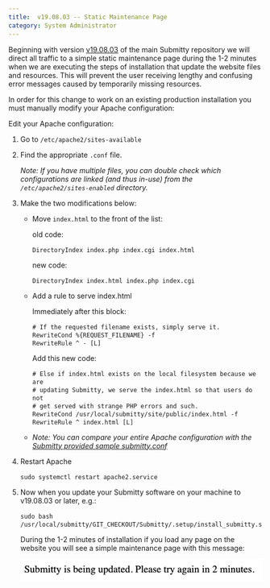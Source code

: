 ```yaml
---
title:  v19.08.03 -- Static Maintenance Page
category: System Administrator
---
```


Beginning with version
[v19.08.03](https://github.com/Submitty/Submitty/releases/v19.08.03)
of the main Submitty repository we will direct all traffic to a simple
static maintenance page during the 1-2 minutes when we are executing
the steps of installation that update the website files and resources.
This will prevent the user receiving lengthy and confusing error
messages caused by temporarily missing resources.

In order for this change to work on an existing production
installation you must manually modify your Apache configuration:



Edit your Apache configuration:

1. Go to `/etc/apache2/sites-available`

2. Find the appropriate `.conf` file.

   _Note: If you have multiple files, you can double check which
   configurations are linked (and thus in-use) from the
   `/etc/apache2/sites-enabled` directory._

3. Make the two modifications below:


   * Move `index.html` to the front of the list:

       old code:
       ```
       DirectoryIndex index.php index.cgi index.html
       ```

       new code:
       ```
       DirectoryIndex index.html index.php index.cgi
       ```

    * Add a rule to serve index.html

       Immediately after this block:
       ```
       # If the requested filename exists, simply serve it.
       RewriteCond %{REQUEST_FILENAME} -f
       RewriteRule ^ - [L]
       ```

       Add this new code:
       ```
       # Else if index.html exists on the local filesystem because we are
       # updating Submitty, we serve the index.html so that users do not
       # get served with strange PHP errors and such.
       RewriteCond /usr/local/submitty/site/public/index.html -f
       RewriteRule ^ index.html [L]
       ```

   * _Note: You can compare your entire Apache configuration with the
     [Submitty provided sample submitty.conf](https://github.com/Submitty/Submitty/blob/master/.setup/apache/submitty.conf)_


4.  Restart Apache

    ```
    sudo systemctl restart apache2.service
    ```


5.  Now when you update your Submitty software on your
    machine to v19.08.03 or later, e.g.:

    ```
    sudo bash /usr/local/submitty/GIT_CHECKOUT/Submitty/.setup/install_submitty.sh
    ```

    During the 1-2 minutes of installation if you load any page on the
    website you will see a simple maintenance page with this message:



    ![](/images/installation_update.png)
